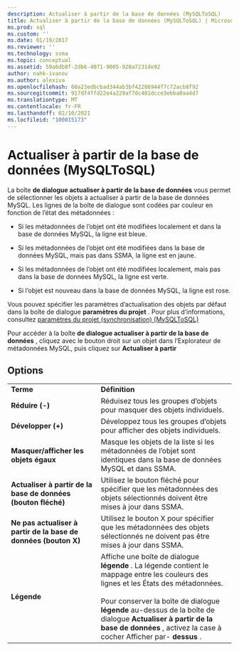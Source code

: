 ```yaml
---
description: Actualiser à partir de la base de données (MySQLToSQL)
title: Actualiser à partir de la base de données (MySQLToSQL) | Microsoft Docs
ms.prod: sql
ms.custom: ''
ms.date: 01/19/2017
ms.reviewer: ''
ms.technology: ssma
ms.topic: conceptual
ms.assetid: 59a6db8f-2db6-4071-9005-928a7231de92
author: nahk-ivanov
ms.author: alexiva
ms.openlocfilehash: 60a23edbcbad344ab3bf42286944f7c72acb8f92
ms.sourcegitcommit: 917df4ffd22e4a229af7dc481dcce3ebba0aa4d7
ms.translationtype: MT
ms.contentlocale: fr-FR
ms.lasthandoff: 02/10/2021
ms.locfileid: "100015173"
---
```

# <a name="refresh-from-database-mysqltosql"></a>Actualiser à partir de la base de données (MySQLToSQL)
La boîte **de dialogue actualiser à partir de la base de données** vous permet de sélectionner les objets à actualiser à partir de la base de données MySQL. Les lignes de la boîte de dialogue sont codées par couleur en fonction de l’état des métadonnées :  
  
-   Si les métadonnées de l’objet ont été modifiées localement et dans la base de données MySQL, la ligne est bleue.  
  
-   Si les métadonnées de l’objet ont été modifiées dans la base de données MySQL, mais pas dans SSMA, la ligne est en jaune.  
  
-   Si les métadonnées de l’objet ont été modifiées localement, mais pas dans la base de données MySQL, la ligne est verte.  
  
-   Si l’objet est nouveau dans la base de données MySQL, la ligne est rose.  
  
Vous pouvez spécifier les paramètres d’actualisation des objets par défaut dans la boîte de dialogue **paramètres du projet** . Pour plus d’informations, consultez [paramètres du projet &#40;synchronisation&#41; &#40;MySQLToSQL&#41;](../../ssma/mysql/project-settings-synchronization-mysqltosql.md)  
  
Pour accéder à la boîte **de dialogue actualiser à partir de la base de données** , cliquez avec le bouton droit sur un objet dans l’Explorateur de métadonnées MySQL, puis cliquez sur **Actualiser à partir**  
  
## <a name="options"></a>Options  
  
|||  
|-|-|  
|**Terme**|**Définition**|  
|**Réduire (-)**|Réduisez tous les groupes d’objets pour masquer des objets individuels.|  
|**Développer (+)**|Développez tous les groupes d’objets pour afficher des objets individuels.|  
|**Masquer/afficher les objets égaux**|Masque les objets de la liste si les métadonnées de l’objet sont identiques dans la base de données MySQL et dans SSMA.|  
|**Actualiser à partir de la base de données (bouton fléché)**|Utilisez le bouton fléché pour spécifier que les métadonnées des objets sélectionnés doivent être mises à jour dans SSMA.|  
|**Ne pas actualiser à partir de la base de données (bouton X)**|Utilisez le bouton X pour spécifier que les métadonnées des objets sélectionnés ne doivent pas être mises à jour dans SSMA.|  
|**Légende**|Affiche une boîte de dialogue **légende** . La légende contient le mappage entre les couleurs des lignes et les États des métadonnées.<br /><br />Pour conserver la boîte de dialogue **légende** au-dessus de la boîte de dialogue **Actualiser à partir de la base de données** , activez la case à cocher Afficher par- **dessus** .|  
  
